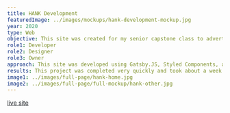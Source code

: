 ```yaml
---
title: HANK Development
featuredImage: ../images/mockups/hank-development-mockup.jpg
year: 2020
type: Web
objective: This site was created for my senior capstone class to advertise the services of the development company myself and three other women started. The goal of this site was to enhance our credibility for clients, demonstrate our services, and show our expertise. We wanted to create a site that was simple and demonstrates our values as women in development. We also wanted to depict our diverse interests in terms of the projects and services we can offer. The end goal of this site was to present our professionalism and examples of work to clients.
role1: Developer
role2: Designer
role3: Owner
approach: This site was developed using Gatsby.JS, Styled Components, and hosted with Github Pages since we wanted a system that we're able to collaborate in easily.
results: This project was completed very quickly and took about a week to implement. Currently, this site is being continually updated throughout the semester as I and my team see fit.
image1: ../images/full-page/hank-home.jpg
image2: ../images/full-page/full-mockup/hank-other.jpg
---
```


<a href="https://hankdevelopment.com/" style="color: #212529;">live site</a>